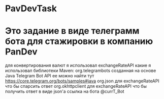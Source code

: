 # PavDevTask
# Это задание в виде телеграмм бота для стажировки в компанию PanDev

для конвертирования валют я использовал exchangeRateAPI 
какие я использовал библиотеки Maven:
org.telegrambots созданная на основе Java Telegram Bot API ее можно найти тут https://core.telegram.org/bots/samples#java
org.json для exchangeRateAPI что бы спарсить ответ
org.okhttpclient для exchangeRateAPI что бы получить ответ в виде json'a
ссылка на бота @currT_Bot
